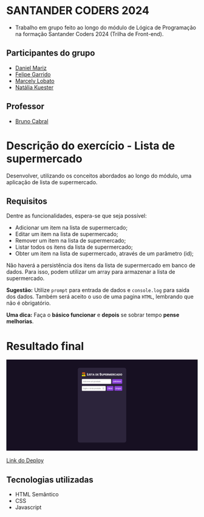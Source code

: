 # SANTANDER CODERS 2024

- Trabalho em grupo feito ao longo do módulo de Lógica de Programação na formação Santander Coders 2024 (Trilha de Front-end).

## Participantes do grupo

- [Daniel Mariz](https://github.com/danielmrz-dev)
- [Felipe Garrido](https://github.com/fgarrido-dev)
- [Marcely Lobato](https://github.com/marcelylobato/)
- [Natália Kuester](https://github.com/nataliakstr)

## Professor
- [Bruno Cabral](https://github.com/bruno88cabral)

# Descrição do exercício - Lista de supermercado

Desenvolver, utilizando os conceitos abordados ao longo do módulo, uma aplicação de lista de supermercado.

## Requisitos

Dentre as funcionalidades, espera-se que seja possível:

- Adicionar um item na lista de supermercado;
- Editar um item na lista de supermercado;
- Remover um item na lista de supermercado;
- Listar todos os itens da lista de supermercado;
- Obter um item na lista de supermercado, através de um parâmetro (id);

Não haverá a persistência dos itens da lista de supermercado em banco de dados. Para isso, podem utilizar um array para armazenar a lista de supermercado.

**Sugestão:** Utilize `prompt` para entrada de dados e `console.log` para saida dos dados. Também será aceito o uso de uma pagina `HTML`,  lembrando que não é obrigatório. 

**Uma dica:** Faça o **básico funcionar** e **depois** se sobrar tempo **pense melhorias**.

# Resultado final

![](assets/screenshot.png)

[Link do Deploy](https://danielmrz-dev.github.io/trabalho-em-grupo/)

## Tecnologias utilizadas

- HTML Semântico
- CSS
- Javascript
